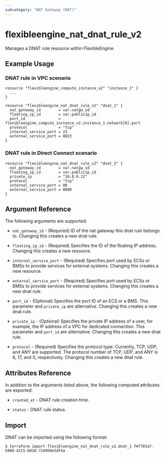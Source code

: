 ```yaml
---
subcategory: "NAT Gateway (NAT)"
---
```


# flexibleengine_nat_dnat_rule_v2

Manages a DNAT rule resource within FlexibleEngine.

## Example Usage

### DNAT rule in VPC scenario
```hcl
resource "flexibleengine_compute_instance_v2" "instance_1" {
  ...
}

resource "flexibleengine_nat_dnat_rule_v2" "dnat_1" {
  nat_gateway_id        = var.natgw_id
  floating_ip_id        = var.publicip_id
  port_id               = flexibleengine_compute_instance_v2.instance_1.network[0].port
  protocol              = "tcp"
  internal_service_port = 23
  external_service_port = 8023
}
```

### DNAT rule in Direct Connect scenario
```hcl
resource "flexibleengine_nat_dnat_rule_v2" "dnat_2" {
  nat_gateway_id        = var.natgw_id
  floating_ip_id        = var.publicip_id
  private_ip            = "10.0.0.12"
  protocol              = "tcp"
  internal_service_port = 80
  external_service_port = 8080
}
```

## Argument Reference

The following arguments are supported:

* `nat_gateway_id` - (Required) ID of the nat gateway this dnat rule belongs to.
   Changing this creates a new dnat rule.

* `floating_ip_id` - (Required) Specifies the ID of the floating IP address.
  Changing this creates a new resource.

* `internal_service_port` - (Required) Specifies port used by ECSs or BMSs
  to provide services for external systems. Changing this creates a new resource.

* `external_service_port` - (Required) Specifies port used by ECSs or
  BMSs to provide services for external systems.
  Changing this creates a new dnat rule.

* `port_id` - (Optional) Specifies the port ID of an ECS or a BMS.
  This parameter and `private_ip` are alternative. Changing this creates a
  new dnat rule.

* `private_ip` - (Optional) Specifies the private IP address of a
  user, for example, the IP address of a VPC for dedicated connection.
  This parameter and `port_id` are alternative.
  Changing this creates a new dnat rule.

* `protocol` - (Required) Specifies the protocol type. Currently,
  TCP, UDP, and ANY are supported. The protocol number of TCP, UDP,
  and ANY is 6, 17, and 0, respectively.
  Changing this creates a new dnat rule.

## Attributes Reference

In addition to the arguments listed above, the following computed attributes are exported:

* `created_at` - DNAT rule creation time.

* `status` - DNAT rule status.

## Import

DNAT can be imported using the following format:

```
$ terraform import flexibleengine_nat_dnat_rule_v2.dnat_1 f4f783a7-b908-4215-b018-724960e5df4a
```
